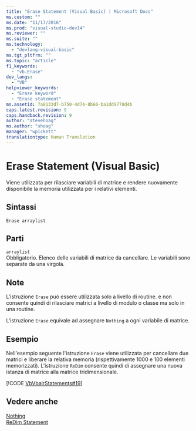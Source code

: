 ```yaml
---
title: "Erase Statement (Visual Basic) | Microsoft Docs"
ms.custom: ""
ms.date: "11/17/2016"
ms.prod: "visual-studio-dev14"
ms.reviewer: ""
ms.suite: ""
ms.technology: 
  - "devlang-visual-basic"
ms.tgt_pltfrm: ""
ms.topic: "article"
f1_keywords: 
  - "vb.Erase"
dev_langs: 
  - "VB"
helpviewer_keywords: 
  - "Erase keyword"
  - "Erase statement"
ms.assetid: 7a8133d7-b750-4d74-8b66-ba1dd9778d4b
caps.latest.revision: 9
caps.handback.revision: 9
author: "stevehoag"
ms.author: "shoag"
manager: "wpickett"
translationtype: Human Translation
---
```

# Erase Statement (Visual Basic)
Viene utilizzata per rilasciare variabili di matrice e rendere nuovamente disponibile la memoria utilizzata per i relativi elementi.  
  
## Sintassi  
  
```  
Erase arraylist  
```  
  
## Parti  
 `arraylist`  
 Obbligatorio.  Elenco delle variabili di matrice da cancellare.  Le variabili sono separate da una virgola.  
  
## Note  
 L'istruzione `Erase` può essere utilizzata solo a livello di routine.  e non consente quindi di rilasciare matrici a livello di modulo o classe ma solo in una routine.  
  
 L'istruzione `Erase` equivale ad assegnare `Nothing` a ogni variabile di matrice.  
  
## Esempio  
 Nell'esempio seguente l'istruzione `Erase` viene utilizzata per cancellare due matrici e liberare la relativa memoria \(rispettivamente 1000 e 100 elementi memorizzati\).  L'istruzione `ReDim` consente quindi di assegnare una nuova istanza di matrice alla matrice tridimensionale.  
  
 [!CODE [VbVbalrStatements#19](../CodeSnippet/VS_Snippets_VBCSharp/VbVbalrStatements#19)]  
  
## Vedere anche  
 [Nothing](../../../visual-basic/language-reference/nothing.md)   
 [ReDim Statement](../../../visual-basic/language-reference/statements/redim-statement.md)